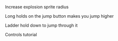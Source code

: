 Increase explosion sprite radius

Long holds on the jump button makes you jump higher

Ladder hold down to jump through it

Controls tutorial